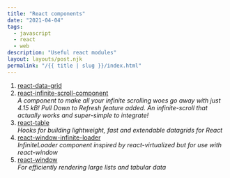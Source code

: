 ```yaml
---
title: "React components"
date: "2021-04-04"
tags:
  - javascript
  - react
  - web
description: "Useful react modules"
layout: layouts/post.njk
permalink: "/{{ title | slug }}/index.html"
---
```


1. [react-data-grid](https://github.com/adazzle/react-data-grid)
1. [react-infinite-scroll-component](https://github.com/ankeetmaini/react-infinite-scroll-component#readme)<br /> _A component to make all your infinite scrolling woes go away with just 4.15 kB! Pull Down to Refresh feature added. An infinite-scroll that actually works and super-simple to integrate!_
1. [react-table](https://github.com/tannerlinsley/react-table)<br /> _Hooks for building lightweight, fast and extendable datagrids for React_
1. [react-window-infinite-loader](https://github.com/bvaughn/react-window-infinite-loader/#react-window-infinite-loader)<br /> _InfiniteLoader component inspired by react-virtualized but for use with react-window_
1. [react-window](https://github.com/bvaughn/react-window#react-window)<br /> _For efficiently rendering large lists and tabular data_
